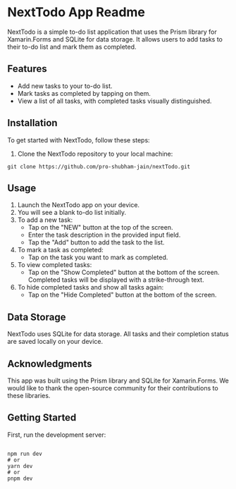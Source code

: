 <h1>NextTodo App Readme</h1>
<p>NextTodo is a simple to-do list application that uses the Prism library for Xamarin.Forms and SQLite for data storage. It allows users to add tasks to their to-do list and mark them as completed.</p>

<h2>Features</h2>
<ul>
    <li>Add new tasks to your to-do list.</li>
    <li>Mark tasks as completed by tapping on them.</li>
    <li>View a list of all tasks, with completed tasks visually distinguished.</li>
</ul>

<h2>Installation</h2>
<p>To get started with NextTodo, follow these steps:</p>
<ol>
    <li>Clone the NextTodo repository to your local machine:</li>
</ol>
<code>git clone https://github.com/pro-shubham-jain/nextTodo.git</code>

<h2>Usage</h2>
<ol>
    <li>Launch the NextTodo app on your device.</li>
    <li>You will see a blank to-do list initially.</li>
    <li>To add a new task:
        <ul>
            <li>Tap on the "NEW" button at the top of the screen.</li>
            <li>Enter the task description in the provided input field.</li>
            <li>Tap the "Add" button to add the task to the list.</li>
        </ul>
    </li>
    <li>To mark a task as completed:
        <ul>
            <li>Tap on the task you want to mark as completed.</li>
        </ul>
    </li>
    <li>To view completed tasks:
        <ul>
            <li>Tap on the "Show Completed" button at the bottom of the screen. Completed tasks will be displayed with a strike-through text.</li>
        </ul>
    </li>
    <li>To hide completed tasks and show all tasks again:
        <ul>
            <li>Tap on the "Hide Completed" button at the bottom of the screen.</li>
        </ul>
    </li>
</ol>

<h2>Data Storage</h2>
<p>NextTodo uses SQLite for data storage. All tasks and their completion status are saved locally on your device.</p>

<h2>Acknowledgments</h2>
<p>This app was built using the Prism library and SQLite for Xamarin.Forms. We would like to thank the open-source community for their contributions to these libraries.</p>

<h2> Getting Started </h2>

<p>First, run the development server:</p>
<code>
npm run dev
# or
yarn dev
# or
pnpm dev
</code>